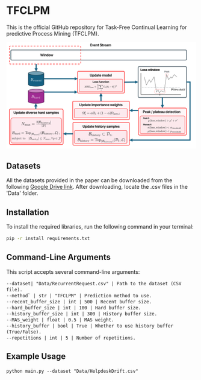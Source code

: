 # TFCLPM

This is the official GitHub repository for Task-Free Continual Learning for predictive Process Mining (TFCLPM). 

![The Framework](TFCLPM.png)

## Datasets

All the datasets provided in the paper can be downloaded from the following [Google Drive link](https://drive.google.com/drive/folders/1HT0_BM1AvMBQOpQglEH8xoT7NiiSaqVG?usp=share_link). After downloading, locate the .csv files in the 'Data' folder.

## Installation
To install the required libraries, run the following command in your terminal:

```bash
pip -r install requirements.txt
```

## Command-Line Arguments

This script accepts several command-line arguments:

```
--dataset| "Data/RecurrentRequest.csv" | Path to the dataset (CSV file). 
--method` | str | "TFCLPM" | Prediction method to use. 
--recent_buffer_size | int | 500 | Recent buffer size.
--hard_buffer_size | int | 100 | Hard buffer size.
--history_buffer_size | int | 300 | History buffer size.
--MAS_weight | float | 0.5 | MAS weight.
--history_buffer | bool | True | Whether to use history buffer (True/False).
--repetitions | int | 5 | Number of repetitions.
```

## **Example Usage**
```
python main.py --dataset "Data/HelpdeskDrift.csv"
```
